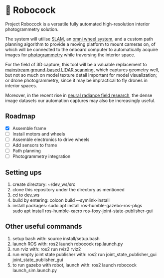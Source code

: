 # 🦚 Robocock

Project Robocock is a versatile fully automated high-resolution interior photogrammetry solution.

The system will utilise [SLAM](https://www.notion.so/About-caf9711042f84a92b1a0a05f0bd871f7), an [omni wheel system](https://en.wikipedia.org/wiki/Omni_wheel), and a custom path planning algorithm to provide a moving platform to mount cameras on, of which will be connected to the onboard computer to automatically acquire images for [photogrammetry](https://www.notion.so/About-caf9711042f84a92b1a0a05f0bd871f7) while traversing the interior space.

For the field of 3D capture, this tool will be a valuable replacement to [mainstream ground-based LIDAR scanning](https://en.wikipedia.org/wiki/Lidar#Surveying), which captures geometry well, but not so much on model texture detail important for model visualization; or drone photogrammetry, since it may be impractical to fly drones in interior spaces. 

Moreover, in the recent rise in [neural radiance field research](https://www.matthewtancik.com/nerf), the dense image datasets our automation captures may also be increasingly useful.

## Roadmap
- [x]  Assemble frame
- [ ]  Install motors and wheels
- [ ]  Assemble electronics to drive wheels
- [ ]  Add sensors to frame
- [ ]  Path planning
- [ ]  Photogrammetry integration

## Setting ups

1) create directory: ~/dev_ws/src
2) clone this repository under the directory as mentioned
3) cd to dev_ws
4) build by entering: colcon build --symlink-install
5) install packages: sudo apt install ros-humble-gazebo-ros-pkgs <br />
                     sudo apt install ros-humble-xacro ros-foxy-joint-state-publisher-gui

## Other useful commands

1) setup bash with: source install/setup.bash
2) launch ROS with: ros2 launch robocock rsp.launch.py
3) run rviz with: ros2 run rviz2 rviz2
4) run empty joint state publisher with: ros2 run joint_state_publisher_gui joint_state_publisher_gui
5) to run gazebo with robot, launch with: ros2 launch robocock launch_sim.launch.py

